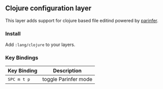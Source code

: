 ## Clojure configuration layer

This layer adds support for clojure based file editind powered by [parinfer](https://shaunlebron.github.io/parinfer/).

### Install

Add `:lang/clojure` to your layers.

### Key Bindings

| Key Binding          | Description          |
|----------------------|----------------------|
| <kbd>SPC m t p</kbd> | toggle Parinfer mode |
